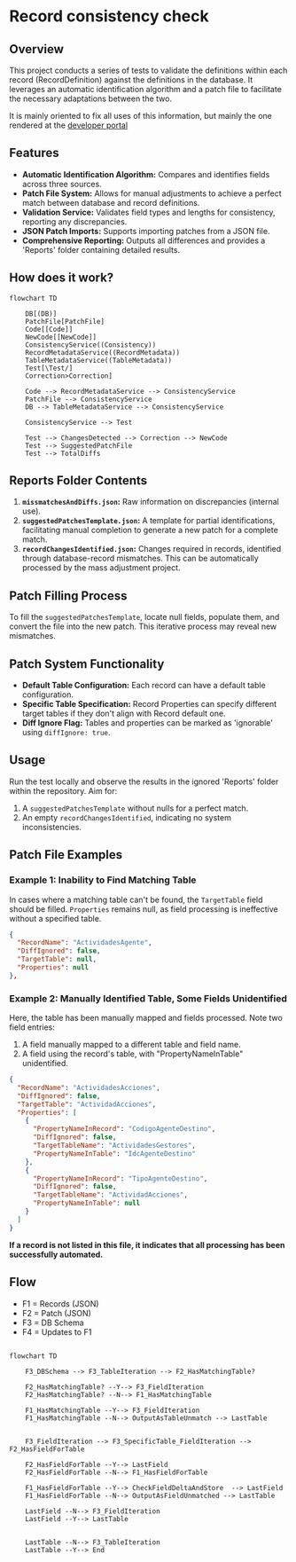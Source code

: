 # Record consistency check

## Overview

This project conducts a series of tests to validate the definitions within each record (RecordDefinition) against the definitions in the database. It leverages an automatic identification algorithm and a patch file to facilitate the necessary adaptations between the two.

It is mainly oriented to fix all uses of this information, but mainly the one rendered at the [developer portal](https://dev.uve.ai/api/connecta/structures)

## Features

- **Automatic Identification Algorithm:** Compares and identifies fields across three sources.
- **Patch File System:** Allows for manual adjustments to achieve a perfect match between database and record definitions.
- **Validation Service:** Validates field types and lengths for consistency, reporting any discrepancies.
- **JSON Patch Imports:** Supports importing patches from a JSON file.
- **Comprehensive Reporting:** Outputs all differences and provides a 'Reports' folder containing detailed results.

## How does it work?

```mermaid
flowchart TD

    DB[(DB)]
    PatchFile[PatchFile]
    Code[[Code]]
    NewCode[[NewCode]]
    ConsistencyService((Consistency))
    RecordMetadataService((RecordMetadata))
    TableMetadataService((TableMetadata))
    Test[\Test/]
    Correction>Correction]

    Code --> RecordMetadataService --> ConsistencyService
    PatchFile --> ConsistencyService
    DB --> TableMetadataService --> ConsistencyService

    ConsistencyService --> Test

    Test --> ChangesDetected --> Correction --> NewCode
    Test --> SuggestedPatchFile
    Test --> TotalDiffs
```

## Reports Folder Contents

1. **`missmatchesAndDiffs.json`:** Raw information on discrepancies (internal use).
2. **`suggestedPatchesTemplate.json`:** A template for partial identifications, facilitating manual completion to generate a new patch for a complete match.
3. **`recordChangesIdentified.json`:** Changes required in records, identified through database-record mismatches. This can be automatically processed by the mass adjustment project.

## Patch Filling Process

To fill the `suggestedPatchesTemplate`, locate null fields, populate them, and convert the file into the new patch. This iterative process may reveal new mismatches.

## Patch System Functionality

- **Default Table Configuration:** Each record can have a default table configuration.
- **Specific Table Specification:** Record Properties can specify different target tables if they don't align with Record default one.
- **Diff Ignore Flag:** Tables and properties can be marked as 'ignorable' using `diffIgnore: true`.

## Usage

Run the test locally and observe the results in the ignored 'Reports' folder within the repository. Aim for:

1. A `suggestedPatchesTemplate` without nulls for a perfect match.
2. An empty `recordChangesIdentified`, indicating no system inconsistencies.

## Patch File Examples

### Example 1: Inability to Find Matching Table

In cases where a matching table can't be found, the `TargetTable` field should be filled. `Properties` remains null, as field processing is ineffective without a specified table.

```json
{
  "RecordName": "ActividadesAgente",
  "DiffIgnored": false,
  "TargetTable": null,
  "Properties": null
},
```

### Example 2: Manually Identified Table, Some Fields Unidentified

Here, the table has been manually mapped and fields processed. Note two field entries:

1. A field manually mapped to a different table and field name.
2. A field using the record's table, with "PropertyNameInTable" unidentified.

```json
{
  "RecordName": "ActividadesAcciones",
  "DiffIgnored": false,
  "TargetTable": "ActividadAcciones",
  "Properties": [
    {
      "PropertyNameInRecord": "CodigoAgenteDestino",
      "DiffIgnored": false,
      "TargetTableName": "ActividadesGestores",
      "PropertyNameInTable": "IdcAgenteDestino"
    },
    {
      "PropertyNameInRecord": "TipoAgenteDestino",
      "DiffIgnored": false,
      "TargetTableName": "ActividadAcciones",
      "PropertyNameInTable": null
    }
  ]
}
```

**If a record is not listed in this file, it indicates that all processing has been successfully automated.**

## Flow

- F1 = Records (JSON)
- F2 = Patch (JSON)
- F3 = DB Schema
- F4 = Updates to F1

```mermaid

flowchart TD

    F3_DBSchema --> F3_TableIteration --> F2_HasMatchingTable?

    F2_HasMatchingTable? --Y--> F3_FieldIteration
    F2_HasMatchingTable? --N--> F1_HasMatchingTable

    F1_HasMatchingTable --Y--> F3_FieldIteration
    F1_HasMatchingTable --N--> OutputAsTableUnmatch --> LastTable


    F3_FieldIteration --> F3_SpecificTable_FieldIteration --> F2_HasFieldForTable

    F2_HasFieldForTable --Y--> LastField
    F2_HasFieldForTable --N--> F1_HasFieldForTable

    F1_HasFieldForTable --Y--> CheckFieldDeltaAndStore  --> LastField
    F1_HasFieldForTable --N--> OutputAsFieldUnmatched --> LastTable

    LastField --N--> F3_FieldIteration
    LastField --Y--> LastTable


    LastTable --N--> F3_TableIteration
    LastTable --Y--> End

```
